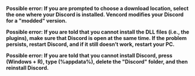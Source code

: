 __Possible error: If you are prompted to choose a download location, select the one where your Discord is installed. Vencord modifies your Discord for a "modded" version.__

__Possible error: If you are told that you cannot install the DLL files (i.e., the plugins), make sure that Discord is open at the same time. If the problem persists, restart Discord, and if it still doesn’t work, restart your PC.__

__Possible error: If you are told that you cannot install Discord, press (Windows + R), type (%appdata%), delete the "Discord" folder, and then reinstall Discord.__